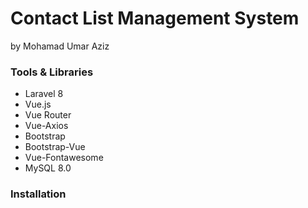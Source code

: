 # Contact List Management System

by Mohamad Umar Aziz

### Tools & Libraries

-   Laravel 8
-   Vue.js
-   Vue Router
-   Vue-Axios
-   Bootstrap
-   Bootstrap-Vue
-   Vue-Fontawesome
-   MySQL 8.0

### Installation
